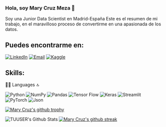 ### Hola, soy Mary Cruz Meza  👋

Soy una Junior Data Scientist en Madrid-España
Este es el resumen de mi trabajo, en el maravilloso proceso de convertirme en una apasionada de los datos. 

## Puedes encontrarme en: 

[![LinkedIn](https://img.shields.io/badge/LinkedIn-0077B5?style=for-the-badge&logo=linkedin&logoColor=white)](https://www.linkedin.com/in/marycruzmezarivas/) [![Email](https://img.shields.io/badge/marycruzmezar@gmail.com-EA4335?style=for-the-badge&logo=gmail&logoColor=BB001B&labelColor=FBBC05)](mailto:marycruzmezar@gmail.com) [![Kaggle](https://img.shields.io/badge/Kaggle-20BEFF?style=for-the-badge&logo=Kaggle&logoColor=white)](https://www.kaggle.com/marycruz11/)




## Skills: 
👩‍💻 Languages 🔝

![Python](https://img.shields.io/badge/python-306998?style=for-the-badge&logo=python&logoColor=306998&labelColor=FFD43B)
![NumPy](https://img.shields.io/badge/numpy-%23013243.svg?style=for-the-badge&logo=numpy&logoColor=white)
![Pandas](https://img.shields.io/badge/pandas-%23150458.svg?style=for-the-badge&logo=pandas&logoColor=white)
![Tensor Flow](https://img.shields.io/badge/TensorFlow-FF6F00?style=for-the-badge&logo=TensorFlow&logoColor=white)
![Keras](https://img.shields.io/badge/Keras-D00000?style=for-the-badge&logo=Keras&logoColor=white)
![Streamlit](https://img.shields.io/badge/Streamlit-FF4B4B?style=for-the-badge&logo=Streamlit&logoColor=white)
![PyTorch](https://img.shields.io/badge/PyTorch-EE4C2C?style=for-the-badge&logo=PyTorch&logoColor=white)
![Json](https://img.shields.io/badge/json-5E5C5C?style=for-the-badge&logo=json&logoColor=white)


[![Mary Cruz's github trophy](https://github-profile-trophy.vercel.app/?username=Marycruz1189&row=1)](https://github.com/Marycruz1189/github-profile-trophy)

<img align="left" alt="TUUSER's Github Stats" src="https://github-readme-stats.vercel.app/api?username=Marycruz1189&show_icons=true&hide_border=true" />

[![Mary Cruz's github streak](https://github-readme-streak-stats.herokuapp.com/?user=Marycruz1189&theme=blue-green)](https://github.com/Marycruz1189/github-readme-streak-stats)



